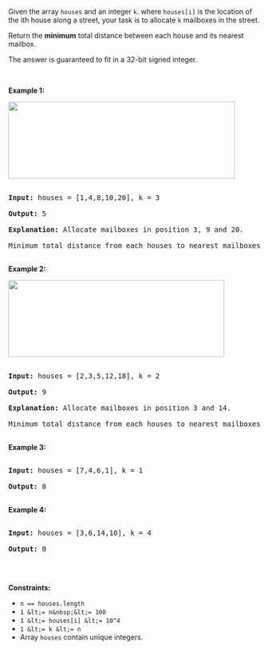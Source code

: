 Given the array `` houses `` and an integer `` k ``. where `` houses[i] `` is the location of the ith house along a street, your task is to allocate `` k `` mailboxes in&nbsp;the street.

Return the __minimum__ total distance between each house and its nearest mailbox.

The answer is guaranteed to fit in a 32-bit signed integer.

&nbsp;

__Example 1:__

<img alt="" src="https://assets.leetcode.com/uploads/2020/05/07/sample_11_1816.png" style="width: 454px; height: 154px;"/>

<pre>
<strong>Input:</strong> houses = [1,4,8,10,20], k = 3
<strong>Output:</strong> 5
<strong>Explanation: </strong>Allocate mailboxes in position 3, 9 and 20.
Minimum total distance from each houses to nearest mailboxes is |3-1| + |4-3| + |9-8| + |10-9| + |20-20| = 5 
</pre>

__Example 2:__

<strong><img alt="" src="https://assets.leetcode.com/uploads/2020/05/07/sample_2_1816.png" style="width: 433px; height: 154px;"/></strong>

<pre>
<strong>Input:</strong> houses = [2,3,5,12,18], k = 2
<strong>Output:</strong> 9
<strong>Explanation: </strong>Allocate mailboxes in position 3 and 14.
Minimum total distance from each houses to nearest mailboxes is |2-3| + |3-3| + |5-3| + |12-14| + |18-14| = 9.
</pre>

__Example 3:__

<pre>
<strong>Input:</strong> houses = [7,4,6,1], k = 1
<strong>Output:</strong> 8
</pre>

__Example 4:__

<pre>
<strong>Input:</strong> houses = [3,6,14,10], k = 4
<strong>Output:</strong> 0
</pre>

&nbsp;

__Constraints:__

*   `` n == houses.length ``
*   `` 1 &lt;= n&nbsp;&lt;= 100 ``
*   `` 1 &lt;= houses[i] &lt;= 10^4 ``
*   `` 1 &lt;= k &lt;= n ``
*   Array `` houses `` contain unique integers.